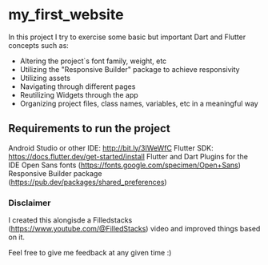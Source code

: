 # my_first_website

In this project I try to exercise some basic but important Dart and Flutter concepts such as:

- Altering the project`s font family, weight, etc
- Utilizing the "Responsive Builder" package to achieve responsivity
- Utilizing assets
- Navigating through different pages
- Reutilizing Widgets through the app
- Organizing project files, class names, variables, etc in a meaningful way

## Requirements to run the project

Android Studio or other IDE: http://bit.ly/3IWeWfC
Flutter SDK: https://docs.flutter.dev/get-started/install
Flutter and Dart Plugins for the IDE
Open Sans fonts (https://fonts.google.com/specimen/Open+Sans)
Responsive Builder package (https://pub.dev/packages/shared_preferences)

### Disclaimer

I created this alongisde a Filledstacks (https://www.youtube.com/@FilledStacks) video and improved things based on it.

Feel free to give me feedback at any given time :) 